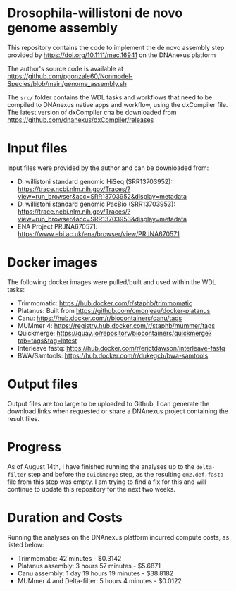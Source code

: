 # Drosophila-willistoni de novo genome assembly
This repository contains the code to implement the de novo assembly step provided by https://doi.org/10.1111/mec.16941 on the DNAnexus platform

The author's source code is available at https://github.com/pgonzale60/Nonmodel-Species/blob/main/genome_assembly.sh

The `src/` folder contains the WDL tasks and workflows that need to be compiled to DNAnexus native apps and workflow, using the dxCompiler file. The latest version of dxCompiler cna be downloaded from https://github.com/dnanexus/dxCompiler/releases

# Input files
Input files were provided by the author and can be downloaded from:
- D. willistoni standard genomic HiSeq (SRR13703952): https://trace.ncbi.nlm.nih.gov/Traces/?view=run_browser&acc=SRR13703952&display=metadata
- D. willistoni standard genomic PacBio (SRR13703953): https://trace.ncbi.nlm.nih.gov/Traces/?view=run_browser&acc=SRR13703953&display=metadata
- ENA Project PRJNA670571: https://www.ebi.ac.uk/ena/browser/view/PRJNA670571

# Docker images
The following docker images were pulled/built and used within the WDL tasks:
- Trimmomatic: https://hub.docker.com/r/staphb/trimmomatic
- Platanus: Built from https://github.com/cmonjeau/docker-platanus
- Canu: https://hub.docker.com/r/biocontainers/canu/tags
- MUMmer 4: https://registry.hub.docker.com/r/staphb/mummer/tags
- Quickmerge: https://quay.io/repository/biocontainers/quickmerge?tab=tags&tag=latest
- Interleave fastq: https://hub.docker.com/r/erictdawson/interleave-fastq
- BWA/Samtools: https://hub.docker.com/r/dukegcb/bwa-samtools

# Output files
Output files are too large to be uploaded to Github, I can generate the download links when requested or share a DNAnexus project containing the result files.

# Progress
As of August 14th, I have finished running the analyses up to the `delta-filter` step and before the `quickmerge` step, as the resulting `qm2.def.fasta` file from this step was empty. I am trying to find a fix for this and will continue to update this repository for the next two weeks.

# Duration and Costs
Running the analyses on the DNAnexus platform incurred compute costs, as listed below:
- Trimmomatic: 42 minutes - $0.3142
- Platanus assembly: 3 hours 57 minutes - $5.6871
- Canu assembly: 1 day 19 hours 19 minutes - $38.8182
- MUMmer 4 and Delta-filter: 5 hours 4 minutes - $0.0122
